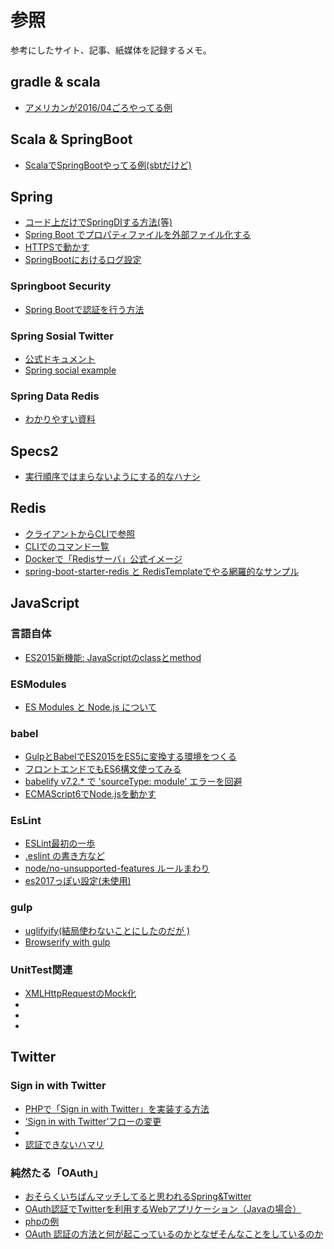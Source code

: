 # 参照

参考にしたサイト、記事、紙媒体を記録するメモ。

## gradle & scala

- [アメリカンが2016/04ごろやってる例](http://bernhardwenzel.com/blog/2016/04/22/using-spring-with-scala/)

## Scala & SpringBoot

- [ScalaでSpringBootやってる例(sbtだけど)](http://mao-instantlife.hatenablog.com/entry/2015/09/07/SpringBoot%E3%83%97%E3%83%AD%E3%82%B8%E3%82%A7%E3%82%AF%E3%83%88%E3%82%92Scala_%2B_sbt%E3%81%A7%E6%A7%8B%E7%AF%89%E3%81%99%E3%82%8B)

## Spring

- [コード上だけでSpringDIする方法(等)](http://www.atmarkit.co.jp/ait/articles/0504/29/news022_2.html)
- [Spring Boot でプロパティファイルを外部ファイル化する](http://d.hatena.ne.jp/eerga/20150906/1441512269)
- [HTTPSで動かす](http://qiita.com/yhidai/items/11d50aece86ef0e10a2a)
- [SpringBootにおけるログ設定](http://qiita.com/tag1216/items/b898b8fb58920bf335b2)

### Springboot Security

- [Spring Bootで認証を行う方法](http://qiita.com/nvtomo1029/items/8827d95327b647a6cf50)

### Spring Sosial Twitter

- [公式ドキュメント](http://docs.spring.io/spring-social-twitter/docs/1.0.5.RELEASE/reference/html/)
- [Spring social example](https://www.javacodegeeks.com/2014/06/spring-social-example-on-spring-boot-or-how-i-stopped-worrying-and-loved-autoconfiguration.html)

### Spring Data Redis

- [わかりやすい資料](http://www.slideshare.net/yoshidanaohiro52/spring-framework-boot-data-spring-data-redis)

## Specs2

- [実行順序ではまらないようにする的なハナシ](http://sui.hateblo.jp/entry/2013/07/21/011958)

## Redis

- [クライアントからCLIで参照](http://qiita.com/sawada_masahiko/items/1f60936c421ecab8dfbf)
- [CLIでのコマンド一覧](http://qiita.com/rubytomato@github/items/d66d932959d596876ab5)
- [Dockerで「Redisサーバ」公式イメージ](https://hub.docker.com/_/redis/)
- [spring-boot-starter-redis と RedisTemplateでやる網羅的なサンプル](http://blog.rakugakibox.net/entry/2015/07/27/spring-boot-with-redis)

## JavaScript

### 言語自体

- [ES2015新機能: JavaScriptのclassとmethod](http://qiita.com/niisan-tokyo/items/83582bc0646239cf6cb8)

### ESModules

- [ES Modules と Node.js について](http://yosuke-furukawa.hatenablog.com/entry/2016/05/10/111102)

### babel

- [GulpとBabelでES2015をES5に変換する環境をつくる](http://blosuki.hatenablog.com/entry/babel)
- [フロントエンドでもES6構文使ってみる](http://yutapon.hatenablog.com/entry/2015/02/09/090000)
- [babelify v7.2.* で 'sourceType: module' エラーを回避](http://qiita.com/do7be/items/521dd4e61a237e885818)
- [ECMAScript6でNode.jsを動かす](http://qiita.com/RyotaSugawara/items/af51321b4796d671bc01)

### EsLint

- [ESLint最初の一歩](http://qiita.com/mysticatea/items/f523dab04a25f617c87d)
- [.eslint の書き方など](http://qiita.com/inuscript/items/8610d3806a3f94d7d1d0)
- [node/no-unsupported-features ルールまわり](http://qiita.com/mysticatea/items/8bcecd821cca9e849078)
- [es2017っぽい設定(未使用)](https://github.com/bettiolo/babel-preset-es2017/blob/master/test/.eslintrc)

### gulp

- [uglifyify(結局使わないことにしたのだが )](https://github.com/hughsk/uglifyify)
- [Browserify with gulp](http://blog.revathskumar.com/2016/02/browserify-with-gulp.html)

### UnitTest関連

- [XMLHttpRequestのMock化](https://www.npmjs.com/package/fake-request)
- []()
- []()
- []()

## Twitter

### Sign in with Twitter

- [PHPで「Sign in with Twitter」を実装する方法](http://www.msng.info/archives/2010/02/sign_in_with_twitter.php)
- [’Sign in with Twitter’フローの変更](http://api.techmood.jp/2013/03/01/144)
- []()
- [認証できないハマリ](http://d.hatena.ne.jp/speg03/20091019/1255957580)

### 純然たる「OAuth」

- [おそらくいちばんマッチしてると思われるSpring&Twitter](https://spring.io/guides/gs/accessing-twitter/)
- [OAuth認証でTwitterを利用するWebアプリケーション（Javaの場合）](http://blog.unfindable.net/archives/1697)
- [phpの例](http://wauke.org/536)
- [OAuth 認証の方法と何が起こっているのかとなぜそんなことをしているのか](http://nskw-style.com/2016/wordpress/wp-api/oauth1.html)
